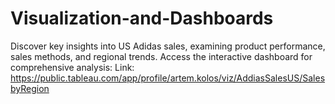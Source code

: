 # Visualization-and-Dashboards
Discover key insights into US Adidas sales, examining product performance, sales methods, and regional trends. Access the interactive dashboard for comprehensive analysis:
Link: https://public.tableau.com/app/profile/artem.kolos/viz/AddiasSalesUS/SalesbyRegion
